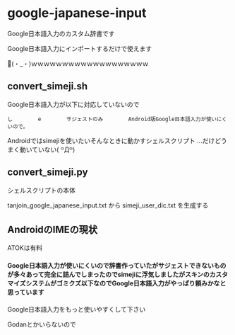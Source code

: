 google-japanese-input
=====================

Google日本語入力のカスタム辞書です


Google日本語入力にインポートするだけで使えます

👏(・_・)ｗｗｗｗｗｗｗｗｗｗｗｗｗｗｗｗｗｗｗ


## convert_simeji.sh ##

Google日本語入力が以下に対応していないので

    し        e        サジェストのみ        Android版Google日本語入力が使いにくいので。

Androidではsimejiを使いたいそんなときに動かすシェルスクリプト
...だけどうまく動いていない( ꒪Д꒪)

## convert_simeji.py ##

シェルスクリプトの本体

tanjoin_google_japanese_input.txt から simeji_user_dic.txt を生成する

## AndroidのIMEの現状 ##

ATOKは有料

#### Google日本語入力が使いにくいので辞書作っていたがサジェストできないものが多々あって完全に詰んでしまったのでsimejiに浮気しましたがスキンのカスタマイズシステムがゴミクズ以下なのでGoogle日本語入力がやっぱり頼みかなと思っています ###

Google日本語入力をもっと使いやすくして下さい

Godanとかいらないので
